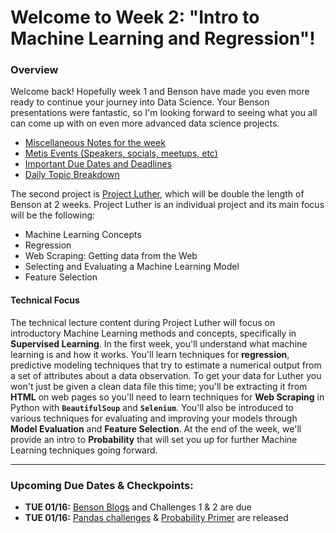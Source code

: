 # Welcome to Week 2: "Intro to Machine Learning and Regression"!

### <a name="overview"></a>Overview

Welcome back!  Hopefully week 1 and Benson have made you even more ready to continue your journey into Data Science.  Your Benson presentations were fantastic, so I'm looking forward to seeing what you all can come up with on even more advanced data science projects.

* [Miscellaneous Notes for the week](#notes)
* [Metis Events (Speakers, socials, meetups, etc)](#events)
* [Important Due Dates and Deadlines](#dates)
* [Daily Topic Breakdown](#topics)


The second project is [Project Luther](/projects/02-luther), which will be double the length of Benson at 2 weeks. Project Luther is an individual project and its main focus will be the following:  
* Machine Learning Concepts
* Regression
* Web Scraping: Getting data from the Web
* Selecting and Evaluating a Machine Learning Model
* Feature Selection

#### Technical Focus
The technical lecture content during Project Luther will focus on introductory Machine Learning methods and concepts, specifically in **Supervised Learning**.  In the first week, you'll understand what machine learning is and how it works.  You'll learn techniques for **regression**, predictive modeling techniques that try to estimate a numerical output from a set of attributes about a data observation.  To get your data for Luther you won't just be given a clean data file this time; you'll be extracting it from **HTML** on web pages so you'll need to learn techniques for **Web Scraping** in Python with **`BeautifulSoup`** and **`Selenium`**.  You'll also be introduced to various techniques for evaluating and improving your models through **Model Evaluation** and **Feature Selection**.  At the end of the week, we'll provide an intro to **Probability** that will set you up for further Machine Learning techniques going forward.

---

### <a name="dates"></a>Upcoming Due Dates & Checkpoints:
* **TUE 01/16:** [Benson Blogs](/projects/01-benson) and Challenges 1 & 2 are due
* **TUE 01/16:** [Pandas challenges](/challenges/challenges_questions/03-pandas) & [Probability Primer](/challenges/challenges_questions/04-probability) are released 




